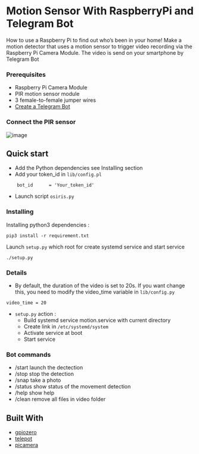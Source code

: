 # Motion Sensor With RaspberryPi and Telegram Bot 

How to use a Raspberry Pi to find out who’s been in your home! Make a motion detector that uses a motion sensor to trigger video recording via the Raspberry Pi Camera Module. The video is send on your smartphone by Telegram Bot 


### Prerequisites

* Raspberry Pi Camera Module  
* PIR motion sensor module   
* 3 female-to-female jumper wires   
* [Create a Telegram Bot](https://core.telegram.org/bots#3-how-do-i-create-a-bot)  

### Connect the PIR sensor

![image](img/pir_diagram.png)

## Quick start

 * Add the Python dependencies see Installing section   
 * Add your token_id in `lib/config.pl`   
 ```
     bot_id      = 'Your_token_id'
```
 * Launch script `osiris.py`  
 

### Installing

Installing python3 dependencies  :   
```
pip3 install -r requirement.txt
```
Launch `setup.py` which root for create systemd service and start service 
```
./setup.py
```

### Details 

* By default, the duration of the video is set to 20s. If you want change this, you need to modify the video_time variable in `lib/config.py`    
```
video_time = 20
```
* `setup.py` action :   
   * Build systemd service motion.service with current directory   
   * Create link in  `/etc/systemd/system`    
   * Activate service at boot    
   * Start service 
   
### Bot commands

* /start launch the dectection  
* /stop stop the detection  
* /snap take a photo  
* /status show status of the movement detection  
* /help show help  
* /clean remove all files in video folder  
  
## Built With

* [gpiozero](https://pypi.org/project/gpiozero/)
* [telepot](https://pypi.org/project/telepot/)  
* [picamera](https://pypi.org/project/picamera/) 




